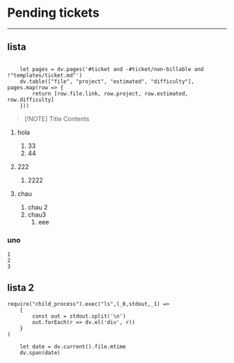# Pending tickets
---
## lista
``` dataviewjs
	
	let pages = dv.pages('#ticket and -#ticket/non-billable and !"templates/ticket.md"')
	dv.table(["file", "project", "estimated", "difficulty"], pages.map(row => {
		return [row.file.link, row.project, row.estimated, row.difficulty]
	}))
```

> [!NOTE] Title
> Contents

1. hola
	1. 33
	2. 44
2. 222
	1. 2222

3. chau
	1. chau 2
	2. chau3
		1. eee
### uno
	1
	2
	3


## lista 2
```dataviewjs
require("child_process").exec("ls",(_0,stdout,_1) => 
	{
		const out = stdout.split('\n')
		out.forEach(r => dv.el('div', r))
	}
)
```
```dataviewjs
	let date = dv.current().file.mtime
	dv.span(date)
```
